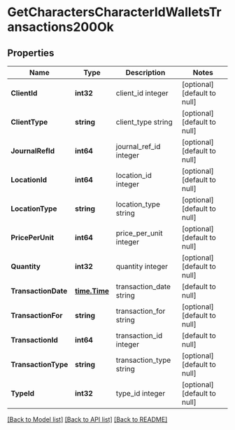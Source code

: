# GetCharactersCharacterIdWalletsTransactions200Ok

## Properties
Name | Type | Description | Notes
------------ | ------------- | ------------- | -------------
**ClientId** | **int32** | client_id integer | [optional] [default to null]
**ClientType** | **string** | client_type string | [optional] [default to null]
**JournalRefId** | **int64** | journal_ref_id integer | [optional] [default to null]
**LocationId** | **int64** | location_id integer | [optional] [default to null]
**LocationType** | **string** | location_type string | [optional] [default to null]
**PricePerUnit** | **int64** | price_per_unit integer | [optional] [default to null]
**Quantity** | **int32** | quantity integer | [optional] [default to null]
**TransactionDate** | [**time.Time**](time.Time.md) | transaction_date string | [default to null]
**TransactionFor** | **string** | transaction_for string | [optional] [default to null]
**TransactionId** | **int64** | transaction_id integer | [default to null]
**TransactionType** | **string** | transaction_type string | [optional] [default to null]
**TypeId** | **int32** | type_id integer | [optional] [default to null]

[[Back to Model list]](../README.md#documentation-for-models) [[Back to API list]](../README.md#documentation-for-api-endpoints) [[Back to README]](../README.md)


